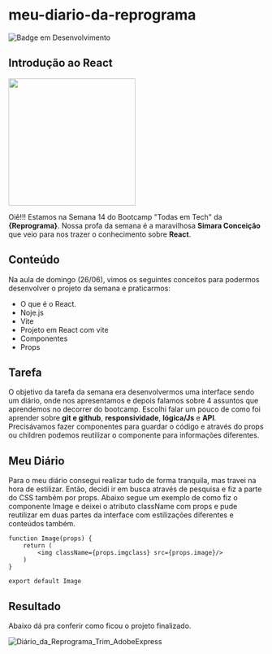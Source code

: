 # meu-diario-da-reprograma
![Badge em Desenvolvimento](https://img.shields.io/static/v1?label=STATUS&message=CONCLUÍDO&color=GREEN&style=for-the-badge)

## Introdução ao React  

<img src="https://media3.giphy.com/media/eNAsjO55tPbgaor7ma/giphy.gif?cid=6c09b952889e8bbdf7c34930d8f7358f43a5d58dd1fffdcf&rid=giphy.gif&ct=s" width="250" height="250">

Oiê!!! Estamos na Semana 14 do Bootcamp "Todas em Tech" da **{Reprograma}**. Nossa profa da semana é a maravilhosa **Simara Conceição** que veio para nos trazer o
conhecimento sobre **React**.

## Conteúdo
Na aula de domingo (26/06), vimos os seguintes conceitos para podermos desenvolver o projeto da semana e praticarmos:
* O que é o  React.
* Noje.js
* Vite
* Projeto em React com vite
* Componentes 
* Props

## Tarefa
O objetivo da tarefa da semana era desenvolvermos uma interface sendo um diário, onde nos apresentamos e depois falamos sobre 4 assuntos que aprendemos no decorrer do
bootcamp. Escolhi falar um pouco de como foi aprender sobre **git e github**, **responsividade**, **lógica/Js** e **API**. 
Precisávamos fazer componentes para guardar o código e através do props ou children podemos reutilizar o componente para informações diferentes. 

## Meu Diário
Para o meu diário consegui realizar tudo de forma tranquila, mas travei na hora de estilizar. Então, decidi ir em busca através de pesquisa e fiz a parte do CSS
também por props. Abaixo segue um exemplo de como fiz o componente Image e deixei o atributo className com props e pude reutilizar em duas partes da interface com
estilizações diferentes e conteúdos também. 

```
function Image(props) {
    return (
        <img className={props.imgclass} src={props.image}/>
    )
}

export default Image
```

## Resultado
Abaixo dá pra conferir como ficou o projeto finalizado.

![Diário_da_Reprograma_Trim_AdobeExpress](https://user-images.githubusercontent.com/67487460/177020151-8833c84a-fa84-457e-9f8f-3ff14199115e.gif)
